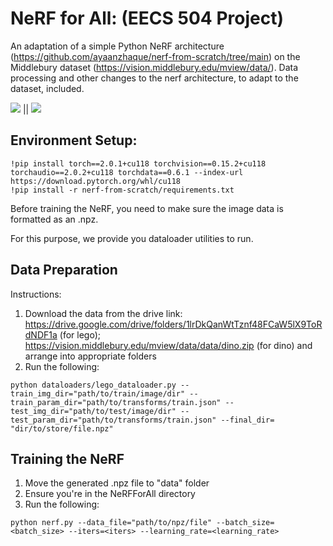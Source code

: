 # NeRF for All: (EECS 504 Project)

An adaptation of a simple Python NeRF architecture (https://github.com/ayaanzhaque/nerf-from-scratch/tree/main) on the Middlebury dataset (https://vision.middlebury.edu/mview/data/). Data processing and other changes to the nerf architecture, to adapt to the dataset, included.

![](https://github.com/anmolmansingh/NeRFForAll/blob/main/gifs/training.gif)     ||       ![](https://github.com/anmolmansingh/NeRFForAll/blob/main/gifs/depth.gif)

## Environment Setup:

```
!pip install torch==2.0.1+cu118 torchvision==0.15.2+cu118 torchaudio==2.0.2+cu118 torchdata==0.6.1 --index-url https://download.pytorch.org/whl/cu118
!pip install -r nerf-from-scratch/requirements.txt
```

Before training the NeRF, you need to make sure the image data is formatted as an .npz.

For this purpose, we provide you dataloader utilities to run.

## Data Preparation
Instructions:
1. Download the data from the drive link: https://drive.google.com/drive/folders/1lrDkQanWtTznf48FCaW5lX9ToRdNDF1a (for lego); https://vision.middlebury.edu/mview/data/data/dino.zip (for dino) and arrange into appropriate folders
2. Run the following:
```
python dataloaders/lego_dataloader.py --train_img_dir="path/to/train/image/dir" --train_param_dir="path/to/transforms/train.json" --test_img_dir="path/to/test/image/dir" --test_param_dir="path/to/transforms/train.json" --final_dir= "dir/to/store/file.npz"
```

##  Training the NeRF

1. Move the generated .npz file to "data" folder
2. Ensure you're in the NeRFForAll directory
3. Run the following:

```
python nerf.py --data_file="path/to/npz/file" --batch_size=<batch_size> --iters=<iters> --learning_rate=<learning_rate>
```
